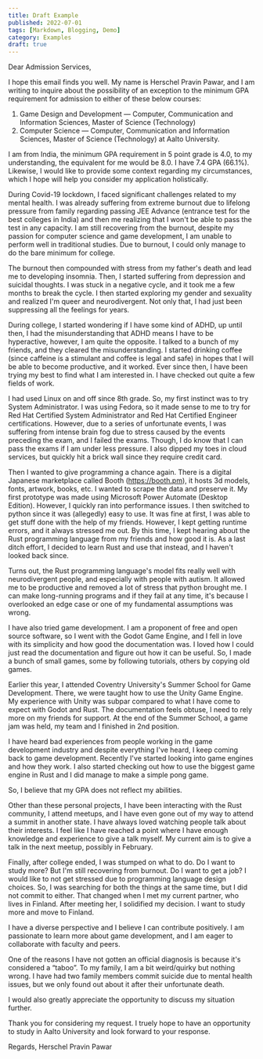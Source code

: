 ```yaml
---
title: Draft Example
published: 2022-07-01
tags: [Markdown, Blogging, Demo]
category: Examples
draft: true
---
```


Dear Admission Services,

I hope this email finds you well. My name is Herschel Pravin Pawar,
and I am writing to inquire about the possibility of an exception to
the minimum GPA requirement for admission to either of these below
courses:

1. Game Design and Development — Computer, Communication and
   Information Sciences, Master of Science (Technology)
2. Computer Science — Computer, Communication and Information
   Sciences, Master of Science (Technology)
   at Aalto University.

I am from India, the minimum GPA requirement in 5 point grade is 4.0,
to my understanding, the equivalent for me would be 8.0. I have 7.4
GPA (66.1%). Likewise, I would like to provide some context regarding
my circumstances, which I hope will help you consider my application
holistically.

During Covid-19 lockdown, I faced significant challenges related to my
mental health. I was already suffering from extreme burnout due to
lifelong pressure from family regarding passing JEE Advance (entrance
test for the best colleges in India) and then me realizing that I
won't be able to pass the test in any capacity. I am still recovering
from the burnout, despite my passion for computer science and game
development, I am unable to perform well in traditional studies. Due
to burnout, I could only manage to do the bare minimum for college.

The burnout then compounded with stress from my father's death and
lead me to developing insomnia. Then, I started suffering from
depression and suicidal thoughts. I was stuck in a negative cycle, and
it took me a few months to break the cycle. I then started exploring
my gender and sexuality and realized I'm queer and neurodivergent. Not
only that, I had just been suppressing all the feelings for years.

During college, I started wondering if I have some kind of ADHD, up
until then, I had the misunderstanding that ADHD means I have to be
hyperactive, however, I am quite the opposite. I talked to a bunch of
my friends, and they cleared the misunderstanding. I started drinking
coffee (since caffeine is a stimulant and coffee is legal and safe) in
hopes that I will be able to become productive, and it worked. Ever
since then, I have been trying my best to find what I am interested
in. I have checked out quite a few fields of work.

I had used Linux on and off since 8th grade. So, my first instinct was
to try System Administrator. I was using Fedora, so it made sense to
me to try for Red Hat Certified System Administrator and Red Hat
Certified Engineer certifications. However, due to a series of
unfortunate events, I was suffering from intense brain fog due to
stress caused by the events preceding the exam, and I failed the
exams. Though, I do know that I can pass the exams if I am under less
pressure. I also dipped my toes in cloud services, but quickly hit a
brick wall since they require credit card.

Then I wanted to give programming a chance again. There is a digital
Japanese marketplace called Booth (https://booth.pm), it hosts 3d
models, fonts, artwork, books, etc. I wanted to scrape the data and
preserve it. My first prototype was made using Microsoft Power
Automate (Desktop Edition). However, I quickly ran into performance
issues. I then switched to python since it was (allegedly) easy to
use. It was fine at first, I was able to get stuff done with the help
of my friends. However, I kept getting runtime errors, and it always
stressed me out. By this time, I kept hearing about the Rust
programming language from my friends and how good it is. As a last
ditch effort, I decided to learn Rust and use that instead, and I
haven't looked back since.

Turns out, the Rust programming language's model fits really well with
neurodivergent people, and especially with people with autism. It
allowed me to be productive and removed a lot of stress that python
brought me. I can make long-running programs and if they fail at any
time, it's because I overlooked an edge case or one of my fundamental
assumptions was wrong.

I have also tried game development. I am a proponent of free and open
source software, so I went with the Godot Game Engine, and I fell in
love with its simplicity and how good the documentation was. I loved
how I could just read the documentation and figure out how it can be
useful. So, I made a bunch of small games, some by following
tutorials, others by copying old games.

Earlier this year, I attended Coventry University's Summer School for
Game Development. There, we were taught how to use the Unity Game
Engine. My experience with Unity was subpar compared to what I have
come to expect with Godot and Rust. The documentation feels obtuse, I
need to rely more on my friends for support. At the end of the Summer
School, a game jam was held, my team and I finished in 2nd position.

I have heard bad experiences from people working in the game
development industry and despite everything I've heard, I keep coming
back to game development. Recently I've started looking into game
engines and how they work. I also started checking out how to use the
biggest game engine in Rust and I did manage to make a simple pong
game.

So, I believe that my GPA does not reflect my abilities.

Other than these personal projects, I have been interacting with the
Rust community, I attend meetups, and I have even gone out of my way
to attend a summit in another state. I have always loved watching
people talk about their interests. I feel like I have reached a point
where I have enough knowledge and experience to give a talk myself. My
current aim is to give a talk in the next meetup, possibly in
February.

Finally, after college ended, I was stumped on what to do. Do I want
to study more? But I'm still recovering from burnout. Do I want to get
a job? I would like to not get stressed due to programming language
design choices. So, I was searching for both the things at the same
time, but I did not commit to either. That changed when I met my
current partner, who lives in Finland. After meeting her, I solidified
my decision. I want to study more and move to Finland.

I have a diverse perspective and I believe I can contribute
positively. I am passionate to learn more about game development, and
I am eager to collaborate with faculty and peers.

One of the reasons I have not gotten an official diagnosis is because
it's considered a “taboo”. To my family, I am a bit weird/quirky but
nothing wrong. I have had two family members commit suicide due to
mental health issues, but we only found out about it after their
unfortunate death.

I would also greatly appreciate the opportunity to discuss my
situation further.

Thank you for considering my request. I truely hope to have an
opportunity to study in Aalto University and look forward to your
response.

Regards,
Herschel Pravin Pawar